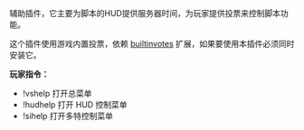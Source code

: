 辅助插件，它主要为脚本的HUD提供服务器时间，为玩家提供投票来控制脚本功能。

这个插件使用游戏内置投票，依赖 [builtinvotes](https://github.com/LinGe515/L4D_LinGe_Plugins/tree/main/依赖的扩展与插件/builtinvotes) 扩展，如果要使用本插件必须同时安装它。

**玩家指令：**

- !vshelp 打开总菜单
- !hudhelp 打开 HUD 控制菜单
- !sihelp 打开多特控制菜单
